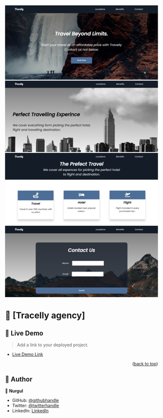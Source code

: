 <a name="readme-top"></a>

<p align="center">
  <img src="./assets/travelly.jpeg" width="700" title="hover text">
  <img src="./assets/travelly2.jpeg" width="700" alt="accessibility text">
  <img src="./assets/travelly3.jpeg" width="700" alt="accessibility text">
  <img src="./assets/travell4.jpeg" width="700" alt="accessibility text">
</p>

# 📖 [Tracelly agency] <a name="about-project"></a>

## 🚀 Live Demo <a name="live-demo"></a>

> Add a link to your deployed project.

- [Live Demo Link](https://travel-agency-mocha.vercel.app/)

<p align="right">(<a href="#readme-top">back to top</a>)</p>

## 👥 Author <a name="authors"></a>

👤 **Nurgul**

- GitHub: [@githubhandle](https://github.com/NurkaAmre)
- Twitter: [@twitterhandle](https://twitter.com/AmreNurgul)
- LinkedIn: [LinkedIn](https://www.linkedin.com/in/amre-nurgul/)
